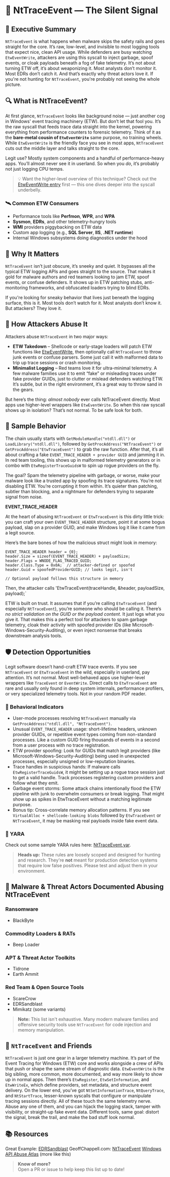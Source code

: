 # 🧨 NtTraceEvent — The Silent Signal

## 🚀 Executive Summary
`NtTraceEvent` is what happens when malware skips the safety rails and goes straight for the core. It’s raw, low-level, and invisible to most logging tools that expect nice, clean API usage. While defenders are busy watching `EtwEventWrite`, attackers are using this syscall to inject garbage, spoof events, or cloak payloads beneath a fog of fake telemetry. It’s not about turning ETW off, it’s about weaponizing it. Most analysts don’t monitor it. Most EDRs don’t catch it. And that’s exactly why threat actors love it. If you're not hunting for `NtTraceEvent`, you're probably not seeing the whole picture.

## 🔍 What is NtTraceEvent?
At first glance, `NtTraceEvent` looks like background noise — just another cog in Windows' event tracing machinery (ETW). But don’t let that fool you. It’s the raw syscall that feeds trace data straight into the kernel, powering everything from performance counters to forensic telemetry. Think of it as the **bare-metal cousin of `EtwEventWrite`** same purpose, no training wheels. While `EtwEventWrite` is the friendly face you see in most apps, `NtTraceEvent` cuts out the middle layer and talks straight to the core. 

Legit use? Mostly system components and a handful of performance-heavy apps. You’ll almost never see it in userland. So when you *do*, it’s probably not just logging CPU temps.

> 💡 Want the higher-level overview of this technique? Check out the [EtwEventWrite entry](../EtwEventWrite/) first — this one dives deeper into the syscall underbelly.

### 🛰️ Common ETW Consumers
- Performance tools like **Perfmon**, **WPR**, and **WPA**
- **Sysmon**, **EDRs**, and other telemetry-hungry tools  
- **WMI** providers piggybacking on ETW data  
- Custom app logging (e.g., **SQL Server**, **IIS**, **.NET runtime**)  
- Internal Windows subsystems doing diagnostics under the hood

## 🚩 Why It Matters
`NtTraceEvent` isn’t just obscure, it’s sneeky and quiet. It bypasses all the typical ETW logging APIs and goes straight to the source. That makes it gold for malware authors and red teamers looking to jam ETW, spoof events, or confuse defenders. It shows up in ETW patching stubs, anti-monitoring frameworks, and obfuscated loaders trying to blind EDRs.

If you're looking for sneaky behavior that lives just beneath the logging surface, this is it. Most tools don’t watch for it. Most analysts don’t know it. But attackers? They love it.

## 🧬 How Attackers Abuse It
Attackers abuse `NtTraceEvent` in two major ways:

 - **ETW Takedown** – Shellcode or early-stage loaders will patch ETW functions like [EtwEventWrite](https://github.com/danafaye/WindowsAPIAbuseAtlas/tree/main/NTDLL/EtwEventWrite), then optionally call `NtTraceEvent` to throw junk events or confuse parsers. Some just call it with malformed data to trip up trace sessions or crash monitoring.
 - **Minimalist Logging** – Red teams love it for ultra-minimal telemetry. A few malware families use it to emit “fake” or misleading traces under fake provider GUIDs, just to clutter or mislead defenders watching ETW. It’s subtle, but in the right environment, it’s a great way to throw sand in the gears.

But here’s the thing: *almost nobody* ever calls NtTraceEvent directly. Most apps use higher-level wrappers like `EtwEventWrite`. So when this raw syscall shows up in isolation? That’s not normal.  To be safe look for both.

## 🧵 Sample Behavior
The chain usually starts with `GetModuleHandle("ntdll.dll")` or `LoadLibrary("ntdll.dll")`, followed by `GetProcAddress("NtTraceEvent")` or `GetProcAddress("EtwTraceEvent")` to grab the raw function. After that, it’s all about crafting a fake `EVENT_TRACE_HEADER + provider GUID` and jamming it in. In red team tooling, this shows up in malformed telemetry generators or in combo with `EtwRegisterTraceGuidsW` to spin up rogue providers on the fly.

The goal? Spam the telemetry pipeline with garbage, or worse, make your malware look like a trusted app by spoofing its trace signatures. You’re not disabling ETW. You’re corrupting it from within. It’s quieter than patching, subtler than blocking, and a nightmare for defenders trying to separate signal from noise.

**EVENT_TRACE_HEADER**

At the heart of abusing `NtTraceEvent` or `EtwTraceEvent` is this dirty little trick: you can craft your own `EVENT_TRACE_HEADER` structure, point it at some bogus payload, slap on a provider GUID, and make Windows log it like it came from a legit source.

Here’s the bare bones of how the malicious struct might look in memory:

```
EVENT_TRACE_HEADER header = {0};
header.Size = sizeof(EVENT_TRACE_HEADER) + payloadSize;
header.Flags = WNODE_FLAG_TRACED_GUID;
header.Class.Type = 0x0A;  // attacker-defined or spoofed
header.Guid = spoofedProviderGUID; // looks legit, isn't

// Optional payload follows this structure in memory
```
Then, the attacker calls 'EtwTraceEvent(traceHandle, &header, payloadSize, payload);`

ETW is built on trust. It assumes that if you’re calling `EtwTraceEvent` (and especially `NtTraceEvent`), you’re someone who should be calling it. There’s *no strict validation on the GUID or the payload content*. It just logs what you give it. That makes this a perfect tool for attackers to spam garbage telemetry, cloak their activity with spoofed provider IDs (like Microsoft-Windows-Security-Auditing), or even inject nonsense that breaks downstream analysis tools.

## 🛡️ Detection Opportunities
Legit software doesn’t hand-craft ETW trace events. If you see `NtTraceEvent` or `EtwTraceEvent` in the wild, especially in userland, pay attention. It’s not normal. Most well-behaved apps use higher-level wrappers like `TraceEvent` or `EventWrite`. Direct calls to `EtwTraceEvent` are rare and usually only found in deep system internals, performance profilers, or very specialized telemetry tools. Not in your random PDF reader.

### 🔸 Behavioral Indicators
-  User-mode processes resolving `NtTraceEvent` manually via `GetProcAddress("ntdll.dll", "NtTraceEvent")`. 
 - Unusual `EVENT_TRACE_HEADER` usage: short-lifetime headers, unknown provider GUIDs, or repetitive event types coming from non-standard processes. Like a custom GUID firing thousands of events in a second from a user process with no trace registration.
 - ETW provider spoofing: Look for GUIDs that match legit providers (like Microsoft-Windows-Security-Auditing) being used in unexpected processes, especially unsigned or low-reputation binaries.
 - Trace handles in suspicious hands: If malware calls `EtwRegisterTraceGuidsW`, it might be setting up a rogue trace session just to get a valid handle. Track processes registering custom providers and follow what they emit.
- Garbage event storms: Some attack chains intentionally flood the ETW pipeline with junk to overwhelm consumers or break logging. That might show up as spikes in EtwTraceEvent without a matching legitimate purpose.
 - Bonus tip: Cross-correlate memory allocation patterns. If you see `VirtualAlloc + shellcode-looking blobs` followed by `EtwTraceEvent` or `NtTraceEvent`, it may be masking real payloads inside fake event data.

### 🔹 YARA

Check out some sample YARA rules here: [NtTraceEvent.yar](./NtTraceEvent.yar).

> **Heads up:** These rules are loosely scoped and designed for hunting and research. They're **not** meant for production detection systems that require low false positives. Please test and adjust them in your environment.

## 🦠 Malware & Threat Actors Documented Abusing NtTraceEvent

### Ransomware
- BlackByte

### Commodity Loaders & RATs
- Beep Loader

### APT & Threat Actor Toolkits
- Tidrone
- Earth Ammit

### Red Team & Open Source Tools
- ScareCrow
- EDRSandblast
- Mimikatz (some variants)

> **Note:** This list isn't exhaustive. Many modern malware families and offensive security tools use `NtTraceEvent` for code injection and memory manipulation.

## 🧵 `NtTraceEvent` and Friends  
`NtTraceEvent` is just one gear in a larger telemetry machine. It’s part of the Event Tracing for Windows (ETW) core and works alongside a crew of APIs that push or shape the same stream of diagnostic data. `EtwEventWrite` is the big sibling, more common, more documented, and way more likely to show up in normal apps. Then there’s `EtwRegister`, `EtwSetInformation`, and `EtwWriteEx`, which define providers, set metadata, and structure event delivery. On the lower end, you’ve got `NtSetInformationTrace`, `NtQueryTrace`, and `NtStartTrace`, lesser-known syscalls that configure or manipulate tracing sessions directly. All of these touch the same telemetry nerve. Abuse any one of them, and you can hijack the logging stack, tamper with visibility, or straight-up fake event data. Different tools, same goal: distort the signal, break the trail, and make the bad stuff look normal.

## 📚 Resources
Great Example: [EDRSandblast](https://github.com/wavestone-cdt/EDRSandblast)
GeoffChappell.com: [NtTraceEvent](https://www.geoffchappell.com/studies/windows/km/ntoskrnl/api/etw/traceapi/event/index.htm)
[Windows API Abuse Atlas](https://github.com/danafaye/WindowsAPIAbuseAtlas) (more like this)

> **Know of more?**  
> Open a PR or issue to help keep this list up to date!